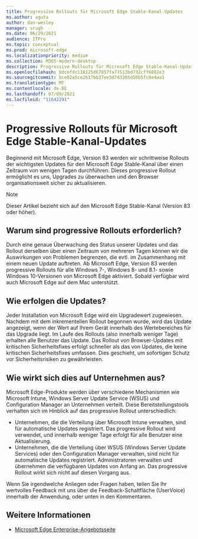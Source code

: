 ```yaml
---
title: Progressive Rollouts für Microsoft Edge Stable-Kanal-Updates
ms.author: aguta
author: dan-wesley
manager: srugh
ms.date: 06/29/2021
audience: ITPro
ms.topic: conceptual
ms.prod: microsoft-edge
ms.localizationpriority: medium
ms.collection: M365-modern-desktop
description: Progressive Rollouts für Microsoft Edge Stable-Kanal-Updates
ms.openlocfilehash: bdcefdc118125d67057fa77513bd732cff6882e3
ms.sourcegitcommit: bce02a5ce2617bb37ee5d743365d50b5fc8e4aa1
ms.translationtype: MT
ms.contentlocale: de-DE
ms.lasthandoff: 07/09/2021
ms.locfileid: "11642291"
---
```

# <a name="progressive-rollouts-for-microsoft-edge-stable-channel-updates"></a>Progressive Rollouts für Microsoft Edge Stable-Kanal-Updates

Beginnend mit Microsoft Edge, Version 83 werden wir schrittweise Rollouts der wichtigsten Updates für den Microsoft Edge Stable-Kanal über einen Zeitraum von wenigen Tagen durchführen. Dieses progressive Rollout ermöglicht es uns, Upgrades zu überwachen und den Browser organisationsweit sicher zu aktualisieren.

> [!NOTE]
> Dieser Artikel bezieht sich auf den Microsoft Edge Stable-Kanal (Version 83 oder höher).

## <a name="why-do-we-need-progressive-rollout"></a>Warum sind progressive Rollouts erforderlich?

Durch eine genaue Überwachung des Status unserer Updates und das Rollout derselben über einen Zeitraum von mehreren Tagen können wir die Auswirkungen von Problemen begrenzen, die evtl. im Zusammenhang mit einem neuen Update auftreten. Ab Microsoft Edge, Version 83 werden progressive Rollouts für alle Windows 7-, Windows 8- und 8.1- sowie Windows 10-Versionen von Microsoft Edge aktiviert. Sobald verfügbar wird auch Microsoft Edge auf dem Mac unterstützt.

## <a name="how-will-the-updates-work"></a>Wie erfolgen die Updates?

Jeder Installation von Microsoft Edge wird ein Upgradewert zugewiesen. Nachdem mit dem inkrementellen Rollout begonnen wurde, wird das Update angezeigt, wenn der Wert auf Ihrem Gerät innerhalb des Wertebereiches für das Upgrade liegt. Im Laufe des Rollouts (also innerhalb weniger Tage) erhalten alle Benutzer das Update. Das Rollout von Browser-Updates mit kritischen Sicherheitsfixes erfolgt schneller als das von Updates, die keine kritischen Sicherheitsfixes umfassen. Dies geschieht, um sofortigen Schutz vor Sicherheitsrisiken zu gewährleisten.

## <a name="how-does-this-affect-enterprises"></a>Wie wirkt sich dies auf Unternehmen aus?

Microsoft Edge-Produkte werden über verschiedene Mechanismen wie Microsoft Intune, Windows Server Update Service (WSUS) und Configuration Manager an Unternehmen verteilt. Diese Bereitstellungstools verhalten sich im Hinblick auf das progressive Rollout unterschiedlich:

- Unternehmen, die die Verteilung über Microsoft Intune verwalten, sind für automatische Updates registriert. Das progressive Rollout wird verwendet, und innerhalb weniger Tage erfolgt für alle Benutzer eine Aktualisierung.
- Unternehmen, die die Verteilung über WSUS (Windows Server Update Services) oder den Configuration Manager verwalten, sind nicht für automatische Updates registriert. Administratoren verwalten und übernehmen die verfügbaren Updates von Anfang an. Das progressive Rollout wirkt sich nicht auf diesen Vorgang aus.

Wenn Sie irgendwelche Anliegen oder Fragen haben, teilen Sie Ihr wertvolles Feedback mit uns über die Feedback-Schaltfläche (UserVoice) innerhalb der Anwendung, oder unten in den Kommentaren.

## <a name="see-also"></a>Weitere Informationen

- [Microsoft Edge Enterprise-Angebotsseite](https://aka.ms/EdgeEnterprise)
